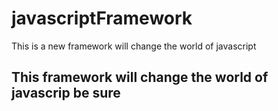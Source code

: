 # javascriptFramework
This is a new framework will change the world of javascript
## This framework will change the world of javascrip be sure

